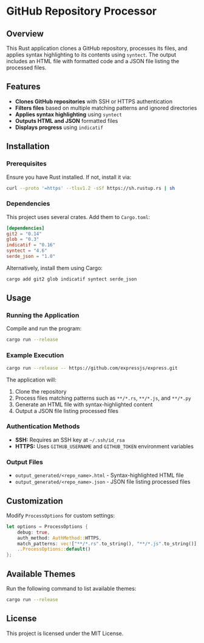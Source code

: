 # GitHub Repository Processor

## Overview

This Rust application clones a GitHub repository, processes its files, and applies syntax highlighting to its contents using `syntect`. The output includes an HTML file with formatted code and a JSON file listing the processed files.

## Features

- **Clones GitHub repositories** with SSH or HTTPS authentication
- **Filters files** based on multiple matching patterns and ignored directories
- **Applies syntax highlighting** using `syntect`
- **Outputs HTML and JSON** formatted files
- **Displays progress** using `indicatif`

## Installation

### Prerequisites

Ensure you have Rust installed. If not, install it via:

```sh
curl --proto '=https' --tlsv1.2 -sSf https://sh.rustup.rs | sh
```

### Dependencies

This project uses several crates. Add them to `Cargo.toml`:

```toml
[dependencies]
git2 = "0.14"
glob = "0.3"
indicatif = "0.16"
syntect = "4.6"
serde_json = "1.0"
```

Alternatively, install them using Cargo:

```sh
cargo add git2 glob indicatif syntect serde_json
```

## Usage

### Running the Application

Compile and run the program:

```sh
cargo run --release
```

### Example Execution

```sh
cargo run --release -- https://github.com/expressjs/express.git
```

The application will:

1. Clone the repository
2. Process files matching patterns such as `**/*.rs`, `**/*.js`, and `**/*.py`
3. Generate an HTML file with syntax-highlighted content
4. Output a JSON file listing processed files

### Authentication Methods

- **SSH:** Requires an SSH key at `~/.ssh/id_rsa`
- **HTTPS:** Uses `GITHUB_USERNAME` and `GITHUB_TOKEN` environment variables

### Output Files

- `output_generated/<repo_name>.html` - Syntax-highlighted HTML file
- `output_generated/<repo_name>.json` - JSON file listing processed files

## Customization

Modify `ProcessOptions` for custom settings:

```rust
let options = ProcessOptions {
    debug: true,
    auth_method: AuthMethod::HTTPS,
    match_patterns: vec!["**/*.rs".to_string(), "**/*.js".to_string()],
    ..ProcessOptions::default()
};
```

## Available Themes

Run the following command to list available themes:

```sh
cargo run --release
```

## License

This project is licensed under the MIT License.
